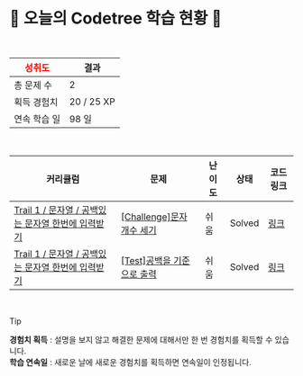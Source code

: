 # 🌲 오늘의 Codetree 학습 현황 🌲

<br />

| <span style="color:red;display:block;text-align:center;"> **성취도**</span> | 결과 |
|---|---|
| 총 문제 수 | 2 |
| 획득 경험치 | 20 / 25 XP |
| 연속 학습 일 | 98 일 |

<br />

|커리큘럼|문제|난이도|상태|코드 링크|
|---|---|---|---|---|
|[Trail 1 / 문자열 / 공백있는 문자열 한번에 입력받기](https://www.codetree.ai/trail-info/novice-low/)|[[Challenge]문자 개수 세기](https://www.codetree.ai/trails/complete/curated-cards/challenge-count-char/)|쉬움|Solved|[링크](https://github.com/Hwangsangjin/CodeTree/blob/main/250204/%EB%AC%B8%EC%9E%90%20%EA%B0%9C%EC%88%98%20%EC%84%B8%EA%B8%B0/count-char.cpp)|
|[Trail 1 / 문자열 / 공백있는 문자열 한번에 입력받기](https://www.codetree.ai/trail-info/novice-low/)|[[Test]공백을 기준으로 출력](https://www.codetree.ai/trails/complete/curated-cards/test-output-based-on-space/)|쉬움|Solved|[링크](https://github.com/Hwangsangjin/CodeTree/blob/main/250204/%EA%B3%B5%EB%B0%B1%EC%9D%84%20%EA%B8%B0%EC%A4%80%EC%9C%BC%EB%A1%9C%20%EC%B6%9C%EB%A0%A5/output-based-on-space.cpp)|


<br />

> [!TIP]
> **경험치 획득** : 설명을 보지 않고 해결한 문제에 대해서만 한 번 경험치를 획득할 수 있습니다.  
> **학습 연속일** : 새로운 날에 새로운 경험치를 획득하면 연속일이 인정됩니다.


